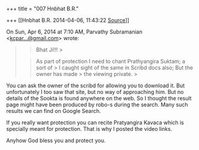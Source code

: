 +++
title = "007 Hnbhat B.R."

+++
[[Hnbhat B.R.	2014-04-06, 11:43:22 [Source](https://groups.google.com/g/samskrita/c/oZuA18X4ScM)]]



On Sun, Apr 6, 2014 at 7:10 AM, Parvathy Subramanian \<[kcpar...@gmail.com]()\> wrote:  

> 
> > Bhat Ji!!! >
> 
> >   
> > 
> > 
> > As part of protection I need to chant Prathyangira Suktam; a sort of > I caught sight of the same in Scribd docs also; But the owner has made > the viewing private. >
> 
> > 
> >   
> > 
> > 

You can ask the owner of the scribd for allowing you to download it. But unfortunately I too saw that site, but no way of approaching him. But no details of the Sookta is found anywhere on the web. So I thought the result page might have been produced by robo-s during the search. Many such results we can find on Google Search.

  

If you really want protection you can recite Pratyangira Kavaca which is specially meant for protection. That is why I posted the video links.

  

Anyhow God bless you and protect you.

  

  

